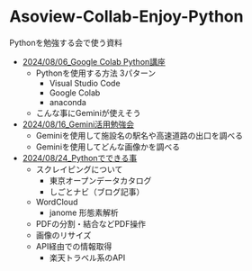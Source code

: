 # Asoview-Collab-Enjoy-Python
Pythonを勉強する会で使う資料

- [2024/08/06_Google Colab Python講座](https://www.evernote.com/shard/s121/sh/b19ef707-d7b7-61e3-55e4-072f7ccde2c2/7VGXjGpxrW1VnqJDeNa2GGtSqB6cUSPH7a95MxuExosTOXxbmaIw0o3IwQ)
  - Pythonを使用する方法 3パターン
    - Visual Studio Code
    - Google Colab
    - anaconda
  - こんな事にGeminiが使えそう
- [2024/08/16_Gemini活用勉強会](https://www.evernote.com/shard/s121/sh/e3890fd9-0891-ba1f-d994-2b4df6a7dcef/AtPAtxM3z9UIOY9z7r0F0KeTmd9uMGUsX76RkzF7d1oNmDitiI7oFCPCdg)
  - Geminiを使用して施設名の駅名や高速道路の出口を調べる
  - Geminiを使用してどんな画像かを調べる
- [2024/08/24_Pythonでできる事](https://www.evernote.com/shard/s121/sh/ba78c487-2540-b540-1512-ebaa3f83b519/61uwUGufaEhiMlRC-HKF3S7-yHwWx8GB6wiGuTXqzGyRoLj0Wml_G5CpVA)
  - スクレイピングについて
    - 東京オープンデータカタログ
    - しごとナビ（ブログ記事）
  - WordCloud
    - janome 形態素解析
  - PDFの分割・結合などPDF操作
  - 画像のリサイズ
  - API経由での情報取得
    - 楽天トラベル系のAPI


